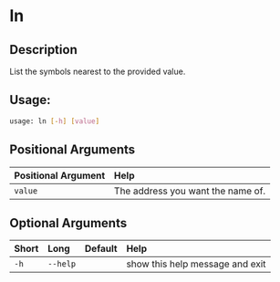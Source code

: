 



# ln

## Description


List the symbols nearest to the provided value.
## Usage:


```bash
usage: ln [-h] [value]

```
## Positional Arguments

|Positional Argument|Help|
| :--- | :--- |
|`value`|The address you want the name of.|

## Optional Arguments

|Short|Long|Default|Help|
| :--- | :--- | :--- | :--- |
|`-h`|`--help`||show this help message and exit|
